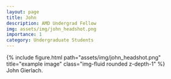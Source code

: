 ```yaml
---
layout: page
title: John
description: AMD Undergrad Fellow
img: assets/img/john_headshot.png
importance: 1
category: Undergraduate Students
---
```


<div class="row">
    <div class="col-sm mt-3 mt-md-0">
        {% include figure.html path="assets/img/john_headshot.png" title="example image" class="img-fluid rounded z-depth-1" %}
    </div>
</div>
<div class="caption">
    John Gierlach.
</div>

